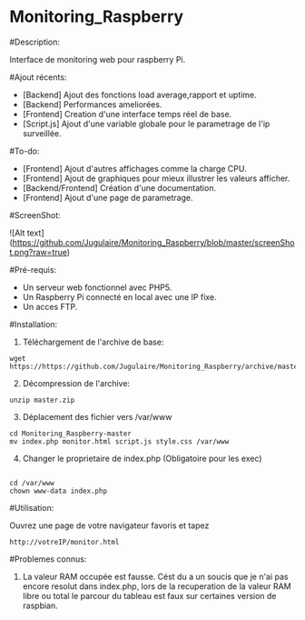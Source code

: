 # Monitoring_Raspberry

#Description: 

Interface de monitoring web pour raspberry Pi.

#Ajout récents:

* [Backend] Ajout des fonctions load average,rapport et uptime.
* [Backend] Performances ameliorées.
* [Frontend] Creation d'une interface temps réel de base.
* [Script.js] Ajout d'une variable globale pour le parametrage de l'ip surveillée.  

#To-do: 
 
* [Frontend] Ajout d'autres affichages comme la charge CPU.
* [Frontend] Ajout de graphiques pour mieux illustrer les valeurs afficher. 
* [Backend/Frontend] Création d'une documentation.
* [Frontend] Ajout d'une page de parametrage.

#ScreenShot: 

![Alt text] (https://github.com/Jugulaire/Monitoring_Raspberry/blob/master/screenShot.png?raw=true)

#Pré-requis: 

* Un serveur web fonctionnel avec PHP5.
* Un Raspberry Pi connecté en local avec une IP fixe.
* Un acces FTP. 

#Installation: 

1. Téléchargement de l'archive de base:
   
```
wget https://https://github.com/Jugulaire/Monitoring_Raspberry/archive/master.zip
```

2. Décompression de l'archive:

```
unzip master.zip

```

3. Déplacement des fichier vers /var/www
```
cd Monitoring_Raspberry-master
mv index.php monitor.html script.js style.css /var/www

```

4. Changer le proprietaire de index.php (Obligatoire pour les exec)
```

cd /var/www
chown www-data index.php

```

#Utilisation: 

Ouvrez une page de votre navigateur favoris et tapez 
```
http://votreIP/monitor.html 

```

#Problemes connus: 

1. La valeur RAM occupée est fausse.
Cést du a un soucis que je n'ai pas encore resolut dans index.php, lors de la recuperation de la valeur RAM libre ou total le parcour du tableau est faux sur certaines version de raspbian. 
